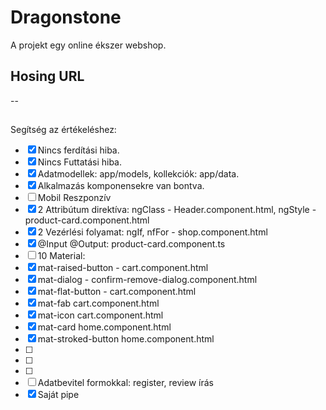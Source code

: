 # Dragonstone

A projekt egy online ékszer webshop.

## Hosing URL

--

##

Segítség az értékeléshez:
- [X] Nincs ferdítási hiba.
- [X] Nincs Futtatási hiba.
- [X] Adatmodellek: app/models, kollekciók: app/data.
- [X] Alkalmazás komponensekre van bontva.
- [ ] Mobil Reszponzív
- [X] 2 Attribútum direktíva: ngClass - Header.component.html, ngStyle - product-card.component.html
- [X] 2 Vezérlési folyamat: ngIf, nfFor - shop.component.html
- [X] @Input @Output: product-card.component.ts
- [ ] 10 Material:
- [X] mat-raised-button - cart.component.html
- [X] mat-dialog - confirm-remove-dialog.component.html
- [X] mat-flat-button - cart.component.html
- [X] mat-fab cart.component.html
- [X] mat-icon cart.component.html
- [X] mat-card home.component.html
- [X] mat-stroked-button home.component.html
- [ ] 
- [ ] 
- [ ] 
- [ ] Adatbevitel formokkal: register, review írás
- [X] Saját pipe
